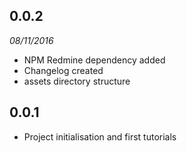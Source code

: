 ## 0.0.2 

*08/11/2016*

* NPM Redmine dependency added
* Changelog created
* assets directory structure


## 0.0.1
* Project initialisation and first tutorials



